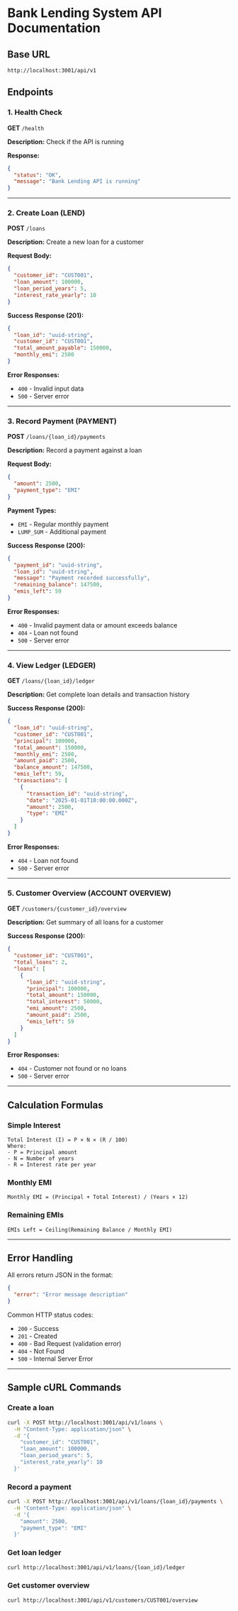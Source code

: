 # Bank Lending System API Documentation

## Base URL
```
http://localhost:3001/api/v1
```

## Endpoints

### 1. Health Check
**GET** `/health`

**Description:** Check if the API is running

**Response:**
```json
{
  "status": "OK",
  "message": "Bank Lending API is running"
}
```

---

### 2. Create Loan (LEND)
**POST** `/loans`

**Description:** Create a new loan for a customer

**Request Body:**
```json
{
  "customer_id": "CUST001",
  "loan_amount": 100000,
  "loan_period_years": 5,
  "interest_rate_yearly": 10
}
```

**Success Response (201):**
```json
{
  "loan_id": "uuid-string",
  "customer_id": "CUST001",
  "total_amount_payable": 150000,
  "monthly_emi": 2500
}
```

**Error Responses:**
- `400` - Invalid input data
- `500` - Server error

---

### 3. Record Payment (PAYMENT)
**POST** `/loans/{loan_id}/payments`

**Description:** Record a payment against a loan

**Request Body:**
```json
{
  "amount": 2500,
  "payment_type": "EMI"
}
```

**Payment Types:**
- `EMI` - Regular monthly payment
- `LUMP_SUM` - Additional payment

**Success Response (200):**
```json
{
  "payment_id": "uuid-string",
  "loan_id": "uuid-string",
  "message": "Payment recorded successfully",
  "remaining_balance": 147500,
  "emis_left": 59
}
```

**Error Responses:**
- `400` - Invalid payment data or amount exceeds balance
- `404` - Loan not found
- `500` - Server error

---

### 4. View Ledger (LEDGER)
**GET** `/loans/{loan_id}/ledger`

**Description:** Get complete loan details and transaction history

**Success Response (200):**
```json
{
  "loan_id": "uuid-string",
  "customer_id": "CUST001",
  "principal": 100000,
  "total_amount": 150000,
  "monthly_emi": 2500,
  "amount_paid": 2500,
  "balance_amount": 147500,
  "emis_left": 59,
  "transactions": [
    {
      "transaction_id": "uuid-string",
      "date": "2025-01-01T10:00:00.000Z",
      "amount": 2500,
      "type": "EMI"
    }
  ]
}
```

**Error Responses:**
- `404` - Loan not found
- `500` - Server error

---

### 5. Customer Overview (ACCOUNT OVERVIEW)
**GET** `/customers/{customer_id}/overview`

**Description:** Get summary of all loans for a customer

**Success Response (200):**
```json
{
  "customer_id": "CUST001",
  "total_loans": 2,
  "loans": [
    {
      "loan_id": "uuid-string",
      "principal": 100000,
      "total_amount": 150000,
      "total_interest": 50000,
      "emi_amount": 2500,
      "amount_paid": 2500,
      "emis_left": 59
    }
  ]
}
```

**Error Responses:**
- `404` - Customer not found or no loans
- `500` - Server error

---

## Calculation Formulas

### Simple Interest
```
Total Interest (I) = P × N × (R / 100)
Where:
- P = Principal amount
- N = Number of years
- R = Interest rate per year
```

### Monthly EMI
```
Monthly EMI = (Principal + Total Interest) / (Years × 12)
```

### Remaining EMIs
```
EMIs Left = Ceiling(Remaining Balance / Monthly EMI)
```

---

## Error Handling

All errors return JSON in the format:
```json
{
  "error": "Error message description"
}
```

Common HTTP status codes:
- `200` - Success
- `201` - Created
- `400` - Bad Request (validation error)
- `404` - Not Found
- `500` - Internal Server Error

---

## Sample cURL Commands

### Create a loan
```bash
curl -X POST http://localhost:3001/api/v1/loans \
  -H "Content-Type: application/json" \
  -d '{
    "customer_id": "CUST001",
    "loan_amount": 100000,
    "loan_period_years": 5,
    "interest_rate_yearly": 10
  }'
```

### Record a payment
```bash
curl -X POST http://localhost:3001/api/v1/loans/{loan_id}/payments \
  -H "Content-Type: application/json" \
  -d '{
    "amount": 2500,
    "payment_type": "EMI"
  }'
```

### Get loan ledger
```bash
curl http://localhost:3001/api/v1/loans/{loan_id}/ledger
```

### Get customer overview
```bash
curl http://localhost:3001/api/v1/customers/CUST001/overview
```
